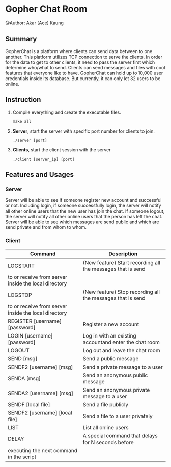 # Gopher Chat Room
@Author: Akar (Ace) Kaung

## Summary
GopherChat is a platform where clients can send data between to one another. This platform utilizes
TCP connection to serve the clients. In order for the data to get to other clients, it need to pass the
server first which determine who/what to send. Clients can send messages and files with cool features
that everyone like to have. GopherChat can hold up to 10,000 user credentials inside its database. But
currently, it can only let 32 users to be online.

## Instruction
1. Compile everything and create the executable files.
    ```
    make all
    ```
2. **Server**, start the server with specific port number for clients to join.
    ```
    ./server [port]
    ```

3. **Clients**, start the client session with the server
    ```
    ./client [server_ip] [port]
    ```

## Features and Usages

### Server
Server will be able to see if someone register new account and successful or not. Including login, if
someone successfully login, the server will notify all other online users that the new user has join the
chat. If someone logout, the server will notify all other online users that the person has left the chat.
Server will be able to see which messages are send public and which are send private and from whom to
whom. 

### Client
| Command  | Description |
| ------------- | ------------- |
| LOGSTART | (New feature) Start recording all the messages that is send
to or receive from server inside the local directory |
| LOGSTOP | (New feature) Stop recording all the messages that is send
to or receive from server inside the local directory |
| REGISTER [username] [password] | Register a new account |
| LOGIN [username] [password] | Log in with an existing accountand enter the chat room |
| LOGOUT | Log out and leave the chat room |
| SEND [msg] | Send a public message |
| SENDF2 [username] [msg] | Send a private message to a user |
| SENDA [msg] | Send an anonymous public message |
| SENDA2 [username] [msg] | Send an anonymous private message to a user |
| SENDF [local file] | Send a file publicly |
| SENDF2 [username] [local file] | Send a file to a user privately |
| LIST | List all online users |
| DELAY | A special command that delays for N seconds before |
executing the next command in the script |